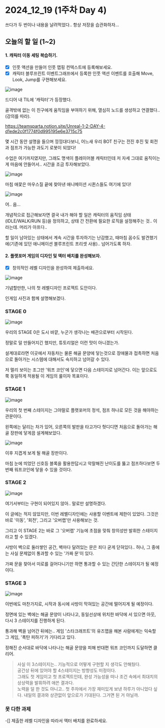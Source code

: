 # 2024_12_19 (1주차 Day 4)

쓰다가 두 번이나 내용을 날려먹었다.. 항상 저장을 습관화하자... <br>

## 오늘의 할 일 (1~2)
#### 1. 캐릭터 이동 세팅 복습하기. <br>

- [x]  인풋 액션을 만들어 인풋 맵핑 컨텍스트에 등록해보세요.
- [x]  캐릭터 블루프린트 이벤트그래프에서 등록한 인풋 액션 이벤트를 호출해 Move, Look, Jump를 구현해보세요.

![image](https://github.com/user-attachments/assets/af079285-8bf4-47db-9b00-b8fc0fe90626)


드디어 내 TIL에 '캐릭터'가 등장했다. <br>

골격밖에 없는 이 친구에게 움직임을 부여하기 위해, 열심히 노드를 생성하고 연결했다..(강의를 따라). <br>

https://teamsparta.notion.site/Unreal-1-2-DAY-4-d1ede2c0f1774f0d995195e6e3715c75 <br>

몇 시간 동안 설명을 들으며 낑낑대다보니, 어느새 우리 BOT 친구는 전진 후진 및 회전과 점프가 가능한 과도기 로봇이 되었다! <br>

수업은 여기까지였지만, 그래도 명색이 플레이어블 캐릭터인데 저 자세 그대로 움직이는게 마음에 안들어서.. 시간을 조금 투자해보았다. <br>

![image](https://github.com/user-attachments/assets/708cba0b-1594-4039-9e1a-d7c34689b4e9)

마침 애꿏은 마우스질 끝에 찾아낸 애니메이션 시퀸스들도 여기에 있다! <br>

![image](https://github.com/user-attachments/assets/325a08d7-df3c-41f4-8aaf-5a409720256b)

어.. 음... <br>

개념적으로 접근해보자면 결국 내가 해야 할 일은 캐릭터의 움직임 상태(IDLE/WALK/RUN 등)을 정의하고, 상태 간 전환에 필요한 로직을 설정해주는 것.. 이라는데. 머리가 아프다.. <br>

할 일이 남아있는 상태에서 계속 시간을 투자하기는 난감했고, 때마침 꼼수도 발견했기에(기존에 있던 애니메이션 블루프린트 프리셋 사용).. 넘어가도록 하자. <br>

#### 2. 플랫포머 게임의 디자인 및 액터 배치를 완성해보자. <br>

-[x] 창의적인 레벨 디자인을 완성하여 제출하세요.

![image](https://github.com/user-attachments/assets/1d069f80-fd10-4a9c-92c0-dbadd7cc828d)

기념할만한, 나의 첫 레벨디자인 프로젝트 도안이다. <br>

인게임 사진과 함께 설명해보겠다. <br>

### STAGE 0

![image](https://github.com/user-attachments/assets/6aafe636-2281-4c77-85b1-6fe90735c9e3)

우리의 STAGE 0은 도시 바깥, 누군가 생각나는 배관으로부터 시작된다. <br>

정말로 덜 만들어지긴 했지만, 튜토리얼은 이런 맛이 아니겠는가. <br>

설계대로라면 이곳에서 자동차는 물론 해골 문양에 닿는것으로 장애물과 접촉하면 처음으로 돌아가는 시스템에 대해서도 숙지하고 넘어갈 수 있다. <br>

저 멀리 보이는 조그만 '워프 코인'에 닿으면 다음 스테이지로 넘어간다. 이는 앞으로도 쭉 동일하게 적용될 이 게임의 룰이자 목표이다. <br>

### STAGE 1

![image](https://github.com/user-attachments/assets/ec215a9d-4918-4925-a526-e7e70fd6939d)

우리의 첫 번째 스테이지는 그야말로 플랫포머의 정석, 점프 하나로 모든 것을 해야하는 관문이다. <br>

왼쪽에는 달리는 차가 있어, 오른쪽의 발판을 타고가다 헛디디면 처음으로 돌아가는 해골 장판에 닿게끔 설계해보았다. <br>

![image](https://github.com/user-attachments/assets/f8f71619-65bb-48bd-8856-46c07e2cc392)

이후 지겹게 보게 될 해골 장판이다.

마침 눈에 띄었던 신호등 블록을 활용한답시고 악랄해진 난이도를 뚫고 점프하다보면 두 번째 워프코인에 닿을 수 있을 것이다. <br>

### STAGE 2

![image](https://github.com/user-attachments/assets/aaaf926a-2c81-4db8-95a5-1240589ec473)


여기서부터는 구현이 되어있지 않아.. 말로만 설명하겠다. <br>

이 글에는 적지 않았지만, 이번 레벨디자인에는 사용할 이벤트에 제한이 있었다. 그것은 바로 '이동', '회전', 그리고 '오버랩'만 사용해보는 것. <br>

그리고 이 STAGE 2는 바로 그 '오버랩' 기능에 초점을 맞춰 창의성만 발휘한 스테이지라고 할 수 있겠다. <br>

사방이 벽으로 둘러쌓인 공간, 벽마다 달려있는 문은 죄다 굳게 닫혀있다.. 허나, 그 중에는 사실 문제없이 통과할 수 있는 '가짜 문'이 있다.<br>

가짜 문을 찾아서 미로를 걸어다니기만 하면 통과할 수 있는 간단한 스테이지가 될 예정이다. <br>

### STAGE 3

![image](https://github.com/user-attachments/assets/9880a33e-9a2b-429a-8484-cb464eaf53f0)

이번에도 마찬가지로, 시작과 동시에 사방이 막혀있는 공간에 떨어지게 될 예정이다. <br>

정면에 있는 벽에는 해골 문양이 나타나고, 동일선상에 위치한 바닥에 서 있으면 아웃, 다시 3 스테이지를 진행하게 된다. <br>

통과해 벽을 넘어간 뒤에는.. 게임 '스타크래프트'의 유즈맵을 해본 사람에게는 익숙할 그 게임, '폭탄 피하기'가 기다리고 있다. <br>

정해진 순서대로 바닥에 나타나는 해골 문양을 피해 반대편 워프 코인까지 도달하면 클리어. <br>

> 사실 이 3스테이지는.. 기능적으로 어떻게 구현할 지 생각도 안해뒀다. <br>
> 공간상 뒤에 있어야 할 4스테이지는 방향성도 미정이다. <br>
> 그래도 첫 게임이고 첫 프로젝트인데, 완성 가능성을 떠나 조건 속에서 최대치의 상상력을 발휘하려 애쓴 결과다. <br>
> 노력을 덜 한 것도 아니고.. 첫 주차에서 가장 재미있게 보낸 하루가 아니었다 싶다. 내일의 결과와 상관없이 앞으로가 기대된다. 그거면 된 거 아닐까. <br>

### 못 다한 과제

-[] 제출한 레벨 디자인을 따라서 액터 배치를 완료하세요.

